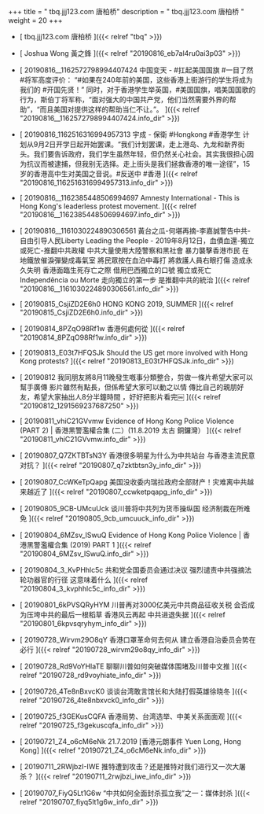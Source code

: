 +++
title = "   tbq.jjj123.com 唐柏桥"
description = "   tbq.jjj123.com 唐柏桥  "
weight = 20
+++



* [   tbq.jjj123.com 唐柏桥 ]({{< relref "tbq" >}})


* [  Joshua Wong 黃之鋒  ]({{< relref "20190816_eb7al4ru0ai3p03" >}})


* [  20190816__1162572798994407424 中国变天 - #扛起美国国旗 #一目了然 #将军高度评价： “#如果在240年前的美国，这些香港上街游行的学生将成为我们的 #开国先贤！” 同时，对于香港学生举英国，#美国国旗，唱美国国歌的行为，斯伯丁将军称，“面对强大的中国共产党，他们当然需要外界的帮助”，“而且美国对提供这样的帮助当仁不让。”。  ]({{< relref "20190816__1162572798994407424.info_dir" >}})


* [  20190816_1162516316994957313 宇成 - 保衛 #Hongkong #香港学生 计划从9月2日开学日起开始罢课。“我们计划罢课，走上港岛、九龙和新界街头。我们要告诉政府，我们学生虽然年轻，但仍然关心社会。其实我很担心因为抗议而被逮捕，但我别无选择。走上街头是我们拯救香港的唯一途径”，15岁的香港高中生对美国之音说。#反送中 #香港  ]({{< relref "20190816_1162516316994957313.info_dir" >}})


* [  20190816__1162385448506994697 Amnesty International - This is Hong Kong's leaderless protest movement.  ]({{< relref "20190816__1162385448506994697.info_dir" >}})


* [  20190816__1161030224890306561 黃台之瓜-何堪再摘-李嘉誠警告中共-自由引导人民Liberty Leading the People - 2019年8月12日，血債血還-獨立或死亡-推翻中共政權 中共大量使用大陸警察和黑社會 暴力襲擊香港市民 在地鐵放催淚彈變成毒氣室 將民眾按在血泊中毒打 將救護人員右眼打傷 造成永久失明 香港面臨生死存亡之際 借用巴西獨立的口號 獨立或死亡 Independência ou Morte 走向獨立的第一步 是推翻中共的統治  ]({{< relref "20190816__1161030224890306561.info_dir" >}})


* [  20190815_CsjiZD2E6h0 HONG KONG 2019, SUMMER  ]({{< relref "20190815_CsjiZD2E6h0.info_dir" >}})


* [  20190814_8PZqO98Rf1w 香港何處何從  ]({{< relref "20190814_8PZqO98Rf1w.info_dir" >}})


* [  20190813_E03t7HFQSJk Should the US get more involved with Hong Kong protests?  ]({{< relref "20190813_E03t7HFQSJk.info_dir" >}})


* [  20190812 我同朋友將8月11晚發生嘅事分類整合，剪做一條片希望大家可以幫手廣傳 影片雖然有點長，但係希望大家可以動之以情 傳比自己的親朋好友，希望大家抽出人8分半鐘時間 ，好好把影片看完￼  ]({{< relref "20190812_1291569237687250" >}})


* [  20190811_vhiC21GVvmw Evidence of Hong Kong Police Violence (PART 2) | 香港黑警濫權合集 (二）(11.8.2019 太古 銅鑼灣）  ]({{< relref "20190811_vhiC21GVvmw.info_dir" >}})


* [  20190807_Q7ZKTBTsN3Y 香港很多明星为什么为中共站台 与香港主流民意对抗？  ]({{< relref "20190807_q7zktbtsn3y_info_dir" >}})


* [  20190807_CcWKeTpQapg 美国没收委内瑞拉政府全部财产！灾难离中共越来越近了  ]({{< relref "20190807_ccwketpqapg_info_dir" >}})


* [  20190805_9CB-UMcuUck 谈川普将中共列为货币操纵国 经济制裁在所难免  ]({{< relref "20190805_9cb_umcuuck_info_dir" >}})


* [  20190804_6MZsv_ISwuQ Evidence of Hong Kong Police Violence | 香港黑警濫權合集 (2019) PART 1  ]({{< relref "20190804_6MZsv_ISwuQ.info_dir" >}})


* [  20190804_3_KvPHhlc5c 共和党全国委员会通过决议 强烈谴责中共强摘法轮功器官的行径 这意味着什么  ]({{< relref "20190804_3_kvphhlc5c_info_dir" >}})


* [  20190801_6kPVSQRyHYM 川普再对3000亿美元中共商品征收关税 会否成为压垮中共的最后一根稻草 香港风云再起 中共进退失据  ]({{< relref "20190801_6kpvsqryhym_info_dir" >}})


* [  20190728_Wirvm29O8qY 香港口罩革命何去何从 建立香港自治委员会势在必行  ]({{< relref "20190728_wirvm29o8qy_info_dir" >}})


* [  20190728_Rd9VoYHIaTE 聊聊川普如何突破媒体围堵及川普中文推  ]({{< relref "20190728_rd9voyhiate_info_dir" >}})


* [  20190726_4Te8nBxvcK0 谈谈台湾敢言馆长和大陆打假英雄徐晓冬  ]({{< relref "20190726_4te8nbxvck0_info_dir" >}})


* [  20190725_f3GEKusCQFA 香港局势、台湾选举、中美关系面面观  ]({{< relref "20190725_f3gekuscqfa_info_dir" >}})


* [  20190721_Z4_o6cM6eNk 21.7.2019 [香港元朗事件 Yuen Long, Hong Kong]  ]({{< relref "20190721_Z4_o6cM6eNk.info_dir" >}})


* [  20190711_2RWjbzI-IWE 推特遭到攻击？还是推特对我们进行又一次大屠杀？  ]({{< relref "20190711_2rwjbzi_iwe_info_dir" >}})


* [  20190707_FiyQ5Lt1G6w “中共如何全面封杀孤立我”之一：媒体封杀  ]({{< relref "20190707_fiyq5lt1g6w_info_dir" >}})

